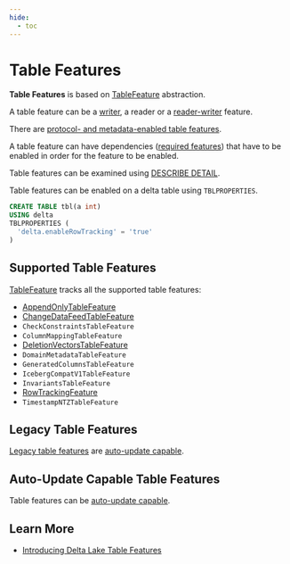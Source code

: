 ```yaml
---
hide:
  - toc
---
```


# Table Features

**Table Features** is based on [TableFeature](TableFeature.md) abstraction.

A table feature can be a [writer](WriterFeature.md), a reader or a [reader-writer](ReaderWriterFeature.md) feature.

There are [protocol- and metadata-enabled table features](../Protocol.md#extractAutomaticallyEnabledFeatures).

A table feature can have dependencies ([required features](TableFeature.md#requiredFeatures)) that have to be enabled in order for the feature to be enabled.

Table features can be examined using [DESCRIBE DETAIL](../commands/describe-detail/index.md).

Table features can be enabled on a delta table using `TBLPROPERTIES`.

```sql
CREATE TABLE tbl(a int)
USING delta
TBLPROPERTIES (
  'delta.enableRowTracking' = 'true'
)
```

## Supported Table Features

[TableFeature](TableFeature.md#allSupportedFeaturesMap) tracks all the supported table features:

* [AppendOnlyTableFeature](../append-only-tables/AppendOnlyTableFeature.md)
* [ChangeDataFeedTableFeature](../change-data-feed/ChangeDataFeedTableFeature.md)
* `CheckConstraintsTableFeature`
* `ColumnMappingTableFeature`
* [DeletionVectorsTableFeature](../deletion-vectors/DeletionVectorsTableFeature.md)
* `DomainMetadataTableFeature`
* `GeneratedColumnsTableFeature`
* `IcebergCompatV1TableFeature`
* `InvariantsTableFeature`
* [RowTrackingFeature](../row-tracking/RowTrackingFeature.md)
* `TimestampNTZTableFeature`

## Legacy Table Features

[Legacy table features](TableFeature.md#isLegacyFeature) are [auto-update capable](FeatureAutomaticallyEnabledByMetadata.md#automaticallyUpdateProtocolOfExistingTables).

## Auto-Update Capable Table Features

Table features can be [auto-update capable](FeatureAutomaticallyEnabledByMetadata.md#automaticallyUpdateProtocolOfExistingTables).

## Learn More

* [Introducing Delta Lake Table Features](https://delta.io/blog/2023-07-27-delta-lake-table-features/)
